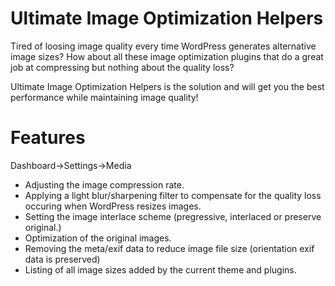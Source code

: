 # Ultimate Image Optimization Helpers

Tired of loosing image quality every time WordPress generates alternative image sizes? How about all these image optimization plugins that do a great job at compressing but nothing about the quality loss?

Ultimate Image Optimization Helpers is the solution and will get you the best performance while maintaining image quality!

# Features
Dashboard->Settings->Media

- Adjusting the image compression rate.
- Applying a light blur/sharpening filter to compensate for the quality loss occuring when WordPress resizes images.
- Setting the image interlace scheme (pregressive, interlaced or preserve original.)
- Optimization of the original images.
- Removing the meta/exif data to reduce image file size (orientation exif data is preserved)
- Listing of all image sizes added by the current theme and plugins.
